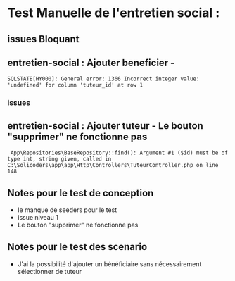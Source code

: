 # Test Manuelle de l'entretien social : 

 ## issues Bloquant
 ## entretien-social : Ajouter beneficier -  
```
SQLSTATE[HY000]: General error: 1366 Incorrect integer value: 'undefined' for column 'tuteur_id' at row 1

```











### issues
## entretien-social : Ajouter tuteur - Le bouton "supprimer" ne fonctionne pas 
```
 App\Repositories\BaseRepository::find(): Argument #1 ($id) must be of type int, string given, called in C:\Solicoders\app\app\Http\Controllers\TuteurController.php on line 148
```

## Notes pour le test de conception
- le manque de seeders pour le test
- issue niveau 1 
- Le bouton "supprimer" ne fonctionne pas 
  

## Notes pour le test des scenario
-   J'ai la possibilité d'ajouter un bénéficiaire sans nécessairement sélectionner de tuteur

